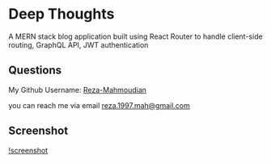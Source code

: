 # Deep Thoughts
A MERN stack blog application built using React Router to handle client-side routing, GraphQL API, JWT authentication


## Questions

My Github Username: [Reza-Mahmoudian](https://github.com/Reza-Mahmoudian)

you can reach me via email [reza.1997.mah@gmail.com](mailto:reza.1997.mah@gmail.com)

## Screenshot

[!screenshot](screenshot.png)
